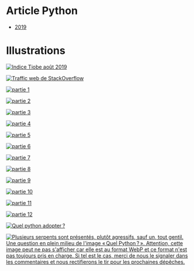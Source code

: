 Article Python
==============

* [2019](news/python-2019.md)

Illustrations
==============

[![Indice Tiobe août 2019](news/tiobe-aout-2019.png)](https://framagit.org/olibre/GreatPractices/blob/master/python/news/tiobe-aout-2019.png)

[![Traffic web de StackOverflow](news/traffic-web-stack-overflow-2018.png)](https://framagit.org/olibre/GreatPractices/blob/master/python/news/traffic-web-stack-overflow-2018.png)

[![partie 1](news/partie-1.webp)](https://framagit.org/olibre/GreatPractices/blob/master/python/news/partie-1.webp)

[![partie 2](news/partie-2.webp)](https://framagit.org/olibre/GreatPractices/blob/master/python/news/partie-2.webp)

[![partie 3](news/partie-3.png)](https://framagit.org/olibre/GreatPractices/blob/master/python/news/partie-3.png)

[![partie 4](news/partie-4.webp)](https://framagit.org/olibre/GreatPractices/blob/master/python/news/partie-4.webp)

[![partie 5](news/partie-5.webp)](https://framagit.org/olibre/GreatPractices/blob/master/python/news/partie-5.webp)

[![partie 6](news/partie-6.webp)](https://framagit.org/olibre/GreatPractices/blob/master/python/news/partie-6.webp)

[![partie 7](news/partie-7.webp)](https://framagit.org/olibre/GreatPractices/blob/master/python/news/partie-7.webp)

[![partie 8](news/partie-8.webp)](https://framagit.org/olibre/GreatPractices/blob/master/python/news/partie-8.webp)

[![partie 9](news/partie-9.webp)](https://framagit.org/olibre/GreatPractices/blob/master/python/news/partie-9.webp)

[![partie 10](news/partie-10.webp)](https://framagit.org/olibre/GreatPractices/blob/master/python/news/partie-10.webp)

[![partie 11](news/partie-11.webp)](https://framagit.org/olibre/GreatPractices/blob/master/python/news/partie-11.webp)

[![partie 12](news/partie-12.webp)](https://framagit.org/olibre/GreatPractices/blob/master/python/news/partie-12.webp)

[![Quel python adopter ?](news/quel-python-adopter.png)](https://framagit.org/olibre/GreatPractices/blob/master/python/news/quel-python-adopter.png)

[![Plusieurs serpents sont présentés, plutôt agressifs, sauf un, tout gentil. Une question en plein milieu de l'image « Quel Python ? ». Attention, cette image peut ne pas s'afficher car elle est au format WebP et ce format n'est pas toujours pris en charge. Si tel est le cas, merci de nous le signaler dans les commentaires et nous rectifierons le tir pour les prochaines dépêches.](news/quel-python-adopter-small.webp)](https://github.com/olibre/GreatPractices/tree/master/python)

